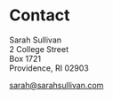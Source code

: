 Contact
=======

Sarah Sullivan  
2 College Street  
Box 1721  
Providence, RI 02903  

<a href="mailto:sarah@sarahsullivan.com" target="_blank">sarah@sarahsullivan.com</a>